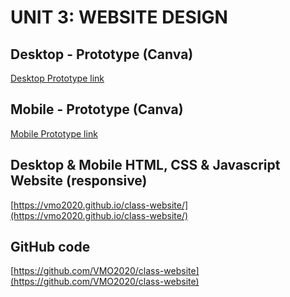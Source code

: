 # UNIT 3: WEBSITE DESIGN

## Desktop - Prototype (Canva)

[Desktop Prototype link](https://www.canva.com/design/DAFs7p8nkzQ/W5ocN6NCXOQEgI3YbSFUGg/edit?utm_content=DAFs7p8nkzQ&utm_campaign=designshare&utm_medium=link2&utm_source=sharebutton )

## Mobile - Prototype (Canva)

[Mobile Prototype link](https://www.canva.com/design/DAFs70JqJmU/-dMbhZq-IKsUA5AIMWQhcA/edit?utm_content=DAFs70JqJmU&utm_campaign=designshare&utm_medium=link2&utm_source=sharebutton)

## Desktop & Mobile HTML, CSS & Javascript Website (responsive)

[https://vmo2020.github.io/class-website/](https://vmo2020.github.io/class-website/)

## GitHub code

[https://github.com/VMO2020/class-website](https://github.com/VMO2020/class-website)
